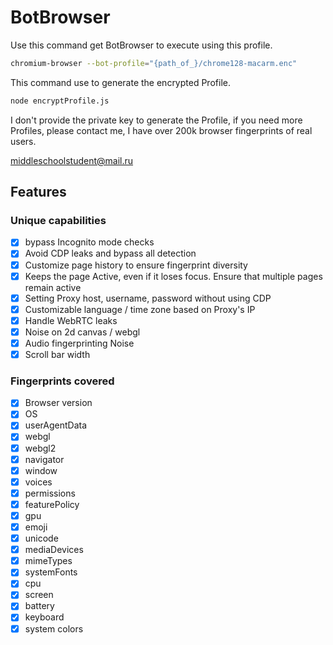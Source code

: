 # BotBrowser

Use this command get BotBrowser to execute using this profile.

```bash
chromium-browser --bot-profile="{path_of_}/chrome128-macarm.enc"
```

This command use to generate the encrypted Profile.

```bash
node encryptProfile.js
```

I don't provide the private key to generate the Profile, if you need more Profiles, please contact me, I have over 200k browser fingerprints of real users.

middleschoolstudent@mail.ru

## Features

### Unique capabilities

- [x] bypass Incognito mode checks
- [x] Avoid CDP leaks and bypass all detection
- [x] Customize page history to ensure fingerprint diversity
- [x] Keeps the page Active, even if it loses focus. Ensure that multiple pages remain active
- [x] Setting Proxy host, username, password without using CDP
- [x] Customizable language / time zone based on Proxy's IP
- [x] Handle WebRTC leaks
- [x] Noise on 2d canvas / webgl
- [x] Audio fingerprinting Noise
- [x] Scroll bar width

### Fingerprints covered

- [x] Browser version
- [x] OS
- [x] userAgentData
- [x] webgl
- [x] webgl2
- [x] navigator
- [x] window
- [x] voices
- [x] permissions
- [x] featurePolicy
- [x] gpu
- [x] emoji
- [x] unicode
- [x] mediaDevices
- [x] mimeTypes
- [x] systemFonts
- [x] cpu
- [x] screen
- [x] battery
- [x] keyboard
- [x] system colors
